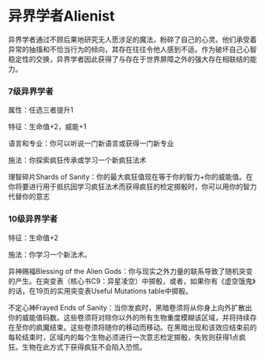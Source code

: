 # 异界学者Alienist

异界学者通过不顾后果地研究无人愿涉足的魔法，粉碎了自己的心灵。他们承受着异常的抽搐和不恰当行为的倾向，其存在往往令他人感到不适。作为破坏自己心智稳定性的交换，异界学者因此获得了与存在于世界屏障之外的强大存在相联结的能力。

### 7级异界学者

属性：任选三者提升1

特征：生命值+2，威能+1

语言和专业：你可以听说一门新语言或获得一门新专业

施法：你探索疯狂传承或学习一个新疯狂法术

理智碎片Shards of
Sanity：你的最大疯狂值现在等于你的智力+你的威能值。在你将要进行用于抵抗因学习疯狂法术而获得疯狂的检定掷骰时，你可以用你的智力代替你的意志

### 10级异界学者

特征：生命值+2

施法：你学习一个新法术。

异神赐福Blessing of the Alien
Gods：你与现实之外力量的联系导致了随机突变的产生。在突变表（核心书C9：异星凌空）中掷骰，或者，如果你有《虚空饿鬼》的话，在19页的实用突变表Useful
Mutations table中掷骰。

不定心神Frayed Ends of
Sanity：当你发疯时，黑暗卷须将从你身上向外扩散出你的威能值码数。这些卷须将对除你以外的所有生物重度模糊该区域，并将持续存在至你的疯魔结束。这些卷须将随你的移动而移动。在黑暗出现和该效应结束前的每轮结束时，区域内的每个生物必须进行一次意志检定掷骰，失败则获得1点疯狂。生物在此方式下获得疯狂不会陷入恐慌。  
